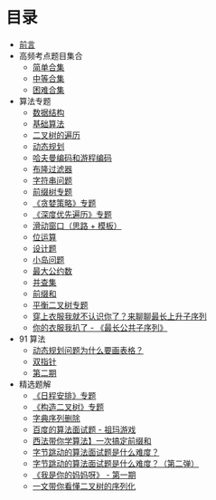 # 目录

- [前言](Intro.md)
- 高频考点题目集合
  - [简单合集](collections/easy.md)
  - [中等合集](collections/medium.md)
  - [困难合集](collections/hard.md)
- 算法专题
  - [数据结构](./thinkings/basic-data-structure.md)
  - [基础算法](./thinkings/basic-algorithm.md)
  - [二叉树的遍历](./thinkings/binary-tree-traversal.md)
  - [动态规划](./thinkings/dynamic-programming.md)
  - [哈夫曼编码和游程编码](./thinkings/run-length-encode-and-huffman-encode.md)
  - [布隆过滤器](./thinkings/bloom-filter.md)
  - [字符串问题](./thinkings/string-problems.md)
  - [前缀树专题](./thinkings/trie.md)
  - [《贪婪策略》专题](./thinkings/greedy.md)
  - [《深度优先遍历》专题](./thinkings/DFS.md)
  - [滑动窗口（思路 + 模板）](./thinkings/slide-window.md)
  - [位运算](./thinkings/bit.md)
  - [设计题](./thinkings/design.md)
  - [小岛问题](./thinkings/island.md)
  - [最大公约数](./thinkings/GCD.md)
  - [并查集](./thinkings/union-find.md)
  - [前缀和](./thinkings/prefix.md)
  - [平衡二叉树专题](./thinkings/balanced-tree.md)
  - [穿上衣服我就不认识你了？来聊聊最长上升子序列](https://lucifer.ren/blog/2020/06/20/LIS/)
  - [你的衣服我扒了 - 《最长公共子序列》](https://lucifer.ren/blog/2020/07/01/LCS/)
- 91 算法
  - [动态规划问题为什么要画表格？](https://lucifer.ren/blog/2020/08/27/91algo-dp-lecture/)
  - [双指针](https://lucifer.ren/blog/2020/05/26/91algo-basic-05.two-pointer/)
  - [第二期](https://lucifer.ren/blog/2000/04/06/91-algo-2/)
- 精选题解
  - [《日程安排》专题](https://lucifer.ren/blog/2020/02/03/leetcode-%E6%88%91%E7%9A%84%E6%97%A5%E7%A8%8B%E5%AE%89%E6%8E%92%E8%A1%A8%E7%B3%BB%E5%88%97/)
  - [《构造二叉树》专题](https://lucifer.ren/blog/2020/02/08/%E6%9E%84%E9%80%A0%E4%BA%8C%E5%8F%89%E6%A0%91%E4%B8%93%E9%A2%98/)
  - [字典序列删除](https://lucifer.ren/blog/2020/06/13/%E5%88%A0%E9%99%A4%E9%97%AE%E9%A2%98/)
  - [百度的算法面试题 - 祖玛游戏](https://lucifer.ren/blog/2020/10/06/zuma-game/)
  - [西法带你学算法】一次搞定前缀和](https://lucifer.ren/blog/2020/09/27/atMostK/)
  - [字节跳动的算法面试题是什么难度？](https://lucifer.ren/blog/2020/09/06/byte-dance-algo-ex/)
  - [字节跳动的算法面试题是什么难度？（第二弹）](https://lucifer.ren/blog/2020/09/06/byte-dance-algo-ex-2017/)
  - [《我是你的妈妈呀》 - 第一期](https://lucifer.ren/blog/2020/08/03/mother-01/)
  - [一文带你看懂二叉树的序列化](https://lucifer.ren/blog/2020/07/24/serialize/)

